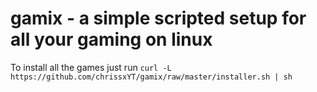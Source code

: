 # gamix - a simple scripted setup for all your gaming on linux
To install all the games just run
`curl -L https://github.com/chrissxYT/gamix/raw/master/installer.sh | sh`
